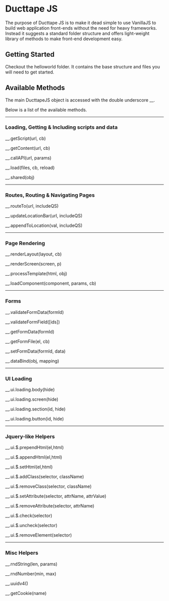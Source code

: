 # Ducttape JS

The purpose of Ducttape JS is to make it dead simple to use VanillaJS to build web application front-ends without the need for heavy frameworks.  Instead it suggests a standard folder structure and offers  light-weight library of methods to make front-end development easy.


## Getting Started

Checkout the helloworld folder. It contains the base structure and files you will need to get started.



## Available Methods

The main DucttapeJS object is accessed with the double underscore __.

Below is a list of the available methods.

---------------

### Loading, Getting & Including scripts and data

__.getScript(url, cb)

__.getContent(url, cb)

__.callAPI(url, params)

__.load(files, cb, reload)

__.shared(obj)


---------------

### Routes, Routing & Navigating Pages

__.routeTo(url, includeQS)

__.updateLocationBar(url, includeQS)

__.appendToLocation(val, includeQS)


---------------

### Page Rendering

__.renderLayout(layout, cb)

__.renderScreen(screen, p)

__.processTemplate(html, obj)

__.loadComponent(component, params, cb)


---------------

### Forms

__.validateFormData(formId)

__.validateFormField([ids])

__.getFormData(formId)

__.getFormFile(el, cb)

__.setFormData(formId, data)

__.dataBind(obj, mapping)


---------------

### UI Loading

__.ui.loading.body(hide)

__.ui.loading.screen(hide)

__.ui.loading.section(id, hide)

__.ui.loading.button(id, hide)



---------------

### Jquery-like Helpers

__.ui.$.prependHtml(el,html)

__.ui.$.appendHtml(el,html)

__.ui.$.setHtml(el,html)

__.ui.$.addClass(selector, className)

__.ui.$.removeClass(selector, className)

__.ui.$.setAttribute(selector, attrName, attrValue)

__.ui.$.removeAttribute(selector, attrName)

__.ui.$.check(selector)

__.ui.$.uncheck(selector)

__.ui.$.removeElement(selector)


---------------

### Misc Helpers

__.rndString(len, params)

__.rndNumber(min, max)

__.uuidv4()

__.getCookie(name)